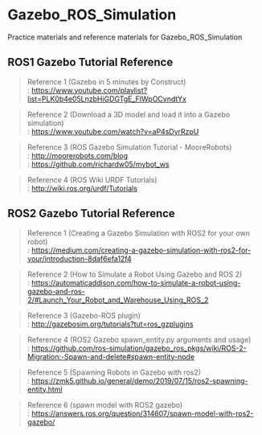 # Gazebo_ROS_Simulation
Practice materials and reference materials for Gazebo_ROS_Simulation

## ROS1 Gazebo Tutorial Reference 
> Reference 1 (Gazebo in 5 minutes by Construct)   
> : https://www.youtube.com/playlist?list=PLK0b4e05LnzbHiGDGTgE_FIWpOCvndtYx   
   
> Reference 2 (Download a 3D model and load it into a Gazebo simulation)    
> : https://www.youtube.com/watch?v=aP4sDyrRzpU

> Reference 3 (ROS Gazebo Simulation Tutorial - MooreRobots)    
> : http://moorerobots.com/blog    
> : https://github.com/richardw05/mybot_ws

> Reference 4 (ROS Wiki URDF Tutorials)    
> : http://wiki.ros.org/urdf/Tutorials

## ROS2 Gazebo Tutorial Reference
> Reference 1 (Creating a Gazebo Simulation with ROS2 for your own robot)    
> : https://medium.com/creating-a-gazebo-simulation-with-ros2-for-your/introduction-8daf6efa12f4

> Reference 2 (How to Simulate a Robot Using Gazebo and ROS 2)    
> : https://automaticaddison.com/how-to-simulate-a-robot-using-gazebo-and-ros-2/#Launch_Your_Robot_and_Warehouse_Using_ROS_2

> Reference 3 (Gazebo-ROS plugin)    
> : http://gazebosim.org/tutorials?tut=ros_gzplugins

> Reference 4 (ROS2 Gazebo spawn_entity.py arguments and usage)    
> : https://github.com/ros-simulation/gazebo_ros_pkgs/wiki/ROS-2-Migration:-Spawn-and-delete#spawn-entity-node
 
> Reference 5 (Spawning Robots in Gazebo with ros2)    
> : https://zmk5.github.io/general/demo/2019/07/15/ros2-spawning-entity.html

> Reference 6 (spawn model with ROS2 gazebo)    
> : https://answers.ros.org/question/314607/spawn-model-with-ros2-gazebo/

